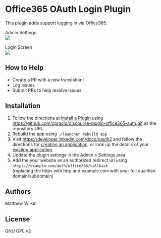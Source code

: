 # Office365 OAuth Login Plugin
This plugin adds support logging in via Office365.

Admin Settings  
![](https://raw.githubusercontent.com/cpradio/discourse-plugin-office365-auth/master/screenshot-admin-settings.png)

Login Screen  
![](https://raw.githubusercontent.com/cpradio/discourse-plugin-office365-auth/master/screenshot-login-screen.png)

## How to Help

- Create a PR with a new translation!
- Log Issues
- Submit PRs to help resolve issues

## Installation

1. Follow the directions at [Install a Plugin](https://meta.discourse.org/t/install-a-plugin/19157) using https://github.com/cpradio/discourse-plugin-office365-auth.git as the repository URL.
2. Rebuild the app using `./launcher rebuild app`
3. Visit https://developer.linkedin.com/docs/oauth2 and follow the directions for [creating an application](https://www.linkedin.com/secure/developer?newapp=), or look up the details of your [existing application](https://www.linkedin.com/secure/developer).
4. Update the plugin settings in the Admin > Settings area.
5. Add the your website as an authorized redirect url using  
`https://example.com/auth/office365/callback`  
(replacing the https with http and example.com with your full qualified domain/subdomain)

## Authors

Matthew Wilkin

## License

GNU GPL v2